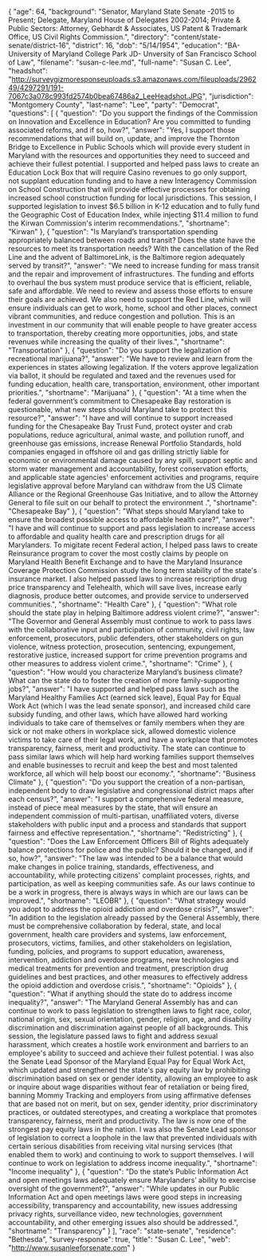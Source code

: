 {
  "age": 64,
  "background": "Senator, Maryland State Senate -2015 to Present; Delegate, Maryland House of Delegates 2002-2014; Private & Public Sectors:  Attorney, Gebhardt & Associates, US Patent & Trademark Office, US Civil Rights Commission.",
  "directory": "content/state-senate/district-16",
  "district": 16,
  "dob": "5/14/1954",
  "education": "BA- University of Maryland College Park JD- Unversity of San Francisco School of Law",
  "filename": "susan-c-lee.md",
  "full-name": "Susan C. Lee",
  "headshot": "http://surveygizmoresponseuploads.s3.amazonaws.com/fileuploads/296249/4297291/191-7067c3a078c993fd2574b0bea67486a2_LeeHeadshot.JPG",
  "jurisdiction": "Montgomery County",
  "last-name": "Lee",
  "party": "Democrat",
  "questions": [
    {
      "question": "Do you support the findings of the Commission on Innovation and Excellence in Education? Are you committed to funding associated reforms, and if so, how?",
      "answer": "Yes, I support those recommendations that will build on, update, and improve the Thornton Bridge to Excellence in Public Schools which will provide every student in Maryland with the resources and opportunities they need to succeed and achieve their fullest potential.  I supported and helped pass laws to create an Education Lock Box that will require Casino revenues to go only support, not supplant education funding and to have a new Interagency Commission on School Construction that will provide effective processes for obtaining increased school construction funding for local jurisdictions.  This session, I supported legislation to invest $6.5 billion in K-12 education and to fully fund the Geographic Cost of Education Index, while injecting $11.4 million to fund the Kirwan Commission's interim recommendations.",
      "shortname": "Kirwan"
    },
    {
      "question": "Is Maryland’s transportation spending appropriately balanced between roads and transit? Does the state have the resources to meet its transportation needs? With the cancellation of the Red Line and the advent of BaltimoreLink, is the Baltimore region adequately served by transit?",
      "answer": "We need to increase funding for mass transit and the repair and improvement of infrastructures.   The funding and efforts to overhaul the bus system must produce  service that is efficient, reliable, safe and affordable.  We need to review and assess those efforts to ensure their goals are achieved.  We also need to support the Red Line, which will ensure individuals can get to work, home, school and other places,  connect vibrant communities, and reduce congestion and pollution.  This is an investment in our community that will enable people to have greater access to transportation, thereby creating more opportunities,  jobs, and state revenues while increasing the quality of their lives.",
      "shortname": "Transportation"
    },
    {
      "question": "Do you support the legalization of recreational marijuana?",
      "answer": "We have to review and learn from the experiences in states allowing legalization.  If the voters approve legalization via ballot, it should be regulated and taxed and the revenues used for funding education, health care, transportation, environment, other important priorities.",
      "shortname": "Marijuana"
    },
    {
      "question": "At a time when the federal government’s commitment to Chesapeake Bay restoration is questionable, what new steps should Maryland take to protect this resource?",
      "answer": "I have and will continue to support increased funding for the Chesapeake Bay Trust Fund,  protect oyster and crab populations, reduce agricultural, animal waste, and pollution runoff, and greenhouse gas emissions, increase Renewal Portfolio Standards, hold companies engaged in offshore oil and gas drilling  strictly liable for economic or environmental damage caused by any spill,  support septic and storm water management and accountability, forest conservation efforts, and applicable state agencies' enforcement activities and programs, require legislative approval before Maryland can withdraw from the US Climate Alliance or the Regional Greenhouse Gas Initiative, and to allow the Attorney General to file suit on our behalf to protect the environment .",
      "shortname": "Chesapeake Bay"
    },
    {
      "question": "What steps should Maryland take to ensure the broadest possible access to affordable health care?",
      "answer": "I have and will continue to support and pass legislation to increase access to affordable and quality health care and prescription drugs for all Marylanders.  To migitate recent Federal action, I helped pass laws to create Reinsurance program to cover the most costly claims by people on Maryland Health Benefit Exchange and to have the Maryland Insurance Coverage Protection Commission study the long term stability of the state's insurance market.  I also helped passed laws to increase rescription drug price transparency and Telehealth, which will save lives, increase early diagnosis, produce better outcomes, and provide service to underserved communities.",
      "shortname": "Health Care"
    },
    {
      "question": "What role should the state play in helping Baltimore address violent crime?",
      "answer": "The Governor and General Assembly must continue to work to pass laws with the collaborative input and participation of community, civil rights, law enforcement, prosecutors, public defenders, other stakeholders on gun violence, witness protection, prosecution, sentencing, expungement, restorative justice, increased support for crime prevention programs and other measures to address violent crime.",
      "shortname": "Crime"
    },
    {
      "question": "How would you characterize Maryland’s business climate? What can the state do to foster the creation of more family-supporting jobs?",
      "answer": "I have supported and helped pass laws such as the Maryland Healthy Families Act (earned sick leave), Equal Pay for Equal Work Act (which I was the lead senate sponsor), and increased child care subsidy funding, and other laws, which have allowed hard working individuals to take care of themselves or family members when they are sick or not make others in workplace sick, allowed domestic violence victims to take care of their legal work, and have a workplace that promotes transparency, fairness, merit and productivity.  The state can continue to pass similar laws which will help hard working families support themselves and enable businesses to recruit and keep the best and most talented workforce, all which will help boost our economy.",
      "shortname": "Business Climate"
    },
    {
      "question": "Do you support the creation of a non-partisan, independent body to draw legislative and congressional district maps after each census?",
      "answer": "I support a comprehensive federal measure, instead of piece meal measures by the state, that will ensure an independent commission of multi-partisan, unaffiliated voters, diverse stakeholders with public input and a process and standards that support fairness and effective representation.",
      "shortname": "Redistricting"
    },
    {
      "question": "Does the Law Enforcement Officers Bill of Rights adequately balance protections for police and the public? Should it be changed, and if so, how?",
      "answer": "The law was intended to be a balance that would make changes in police training, standards, effectiveness, and accountability, while protecting  citizens' complaint processes, rights, and participation, as well as keeping communities safe.  As our laws continue to be a work in progress, there is always ways in which are our laws can be improved.",
      "shortname": "LEOBR"
    },
    {
      "question": "What strategy would you adopt to address the opioid addiction and overdose crisis?",
      "answer": "In addition to the legislation already passed by the General Assembly, there must be comprehensive collaboration by federal, state, and local government, health care providers and systems, law enforcement, prosecutors, victims, families, and other stakeholders on legislation, funding, policies, and programs to support education, awareness, intervention, addiction and overdose programs, new technologies and medical treatments for prevention and treatment, prescription drug guidelines and  best practices, and other measures to effectively address the opioid addiction and overdose crisis.",
      "shortname": "Opioids"
    },
    {
      "question": "What if anything should the state do to address income inequality?",
      "answer": "The Maryland General Assembly has and can continue to work to pass legislation to strengthen laws to fight race, color, national origin, sex, sexual orientation, gender, religion, age, and disability discrimination and discrimination against people of all backgrounds.  This session, the legislature passed laws to fight and address sexual harassment, which creates a hostile work environment and barriers to an employee's ability to succeed and achieve their fullest potential.  I was also the Senate Lead Sponsor of the Maryland Equal Pay for Equal Work Act, which updated and strengthened the state's pay equity law by prohibiting discrimination based on sex or gender identity, allowing an employee to ask or inquire about wage disparities without fear of retaliation or being fired, banning Mommy Tracking and employers from using affirmative defenses that are based not on merit, but on sex, gender identity, prior discriminatory practices, or outdated stereotypes, and creating a workplace that promotes transparency, fairness, merit and productivity.   The law is now one of the strongest pay equity laws in the nation.  I was also the Senate Lead sponsor of legislation to correct a loophole in the law that prevented individuals with certain serious disabilities from receiving vital nursing services (that enabled them to work) and continuing to work to support themselves.  I will continue to work on legislation to address income inequality.",
      "shortname": "Income inequality"
    },
    {
      "question": "Do the state’s Public Information Act and open meetings laws adequately ensure Marylanders’ ability to exercise oversight of the government?",
      "answer": "While updates in our Public Information Act and open meetings laws were good steps in increasing accessibility, transparency and accountability, new issues addressing privacy rights, surveillance video, new technologies, government accountability, and other emerging issues also should be addressed.",
      "shortname": "Transparency"
    }
  ],
  "race": "state-senate",
  "residence": "Bethesda",
  "survey-response": true,
  "title": "Susan C. Lee",
  "web": "http://www.susanleeforsenate.com"
}
